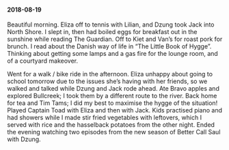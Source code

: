 #### 2018-08-19

Beautiful morning. Eliza off to tennis with Lilian, and Dzung took Jack into North Shore. I slept in, then had boiled eggs for breakfast out in the sunshine while reading The Guardian. Off to Kiet and Van’s for roast pork for brunch. I read about the Danish way of life in “The Little Book of Hygge”. Thinking about getting some lamps and a gas fire for the lounge room, and of a courtyard makeover.

Went for a walk / bike ride in the afternoon. Eliza unhappy about going to school tomorrow due to the issues she’s having with her friends, so we walked and talked while Dzung and Jack rode ahead. Ate Bravo apples and explored Bullcreek; I took them by a different route to the river. Back home for tea and Tim Tams; I did my best to maximise the hygge of the situation! Played Captain Toad with Eliza and then with Jack. Kids practised piano and had showers while I made stir fried vegetables with leftovers, which I served with rice and the hasselback potatoes from the other night. Ended the evening watching two episodes from the new season of Better Call Saul with Dzung.